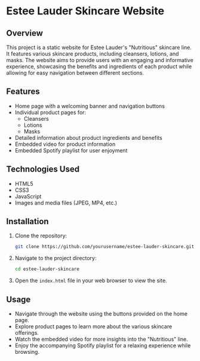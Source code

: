 # Estee Lauder Skincare Website

## Overview

This project is a static website for Estee Lauder's "Nutritious" skincare line. It features various skincare products, including cleansers, lotions, and masks. The website aims to provide users with an engaging and informative experience, showcasing the benefits and ingredients of each product while allowing for easy navigation between different sections.

## Features

- Home page with a welcoming banner and navigation buttons
- Individual product pages for:
  - Cleansers
  - Lotions
  - Masks
- Detailed information about product ingredients and benefits
- Embedded video for product information
- Embedded Spotify playlist for user enjoyment

## Technologies Used

- HTML5
- CSS3
- JavaScript 
- Images and media files (JPEG, MP4, etc.)

## Installation

1. Clone the repository:
   ```bash
   git clone https://github.com/yourusername/estee-lauder-skincare.git
   ```

2. Navigate to the project directory:
   ```bash
   cd estee-lauder-skincare
   ```

3. Open the `index.html` file in your web browser to view the site.

## Usage

- Navigate through the website using the buttons provided on the home page.
- Explore product pages to learn more about the various skincare offerings.
- Watch the embedded video for more insights into the "Nutritious" line.
- Enjoy the accompanying Spotify playlist for a relaxing experience while browsing.
